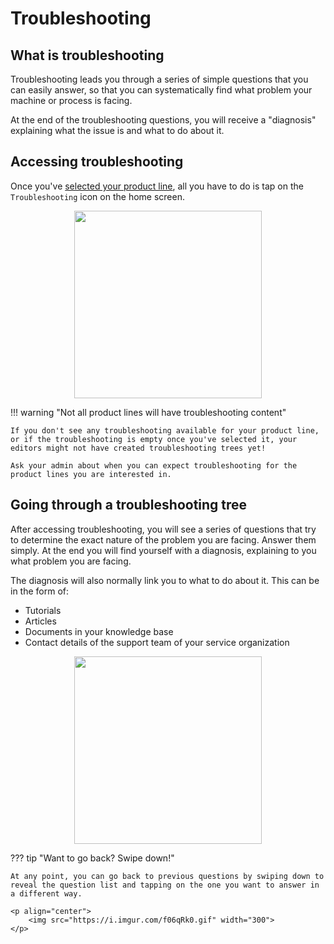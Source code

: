 # Troubleshooting

## What is troubleshooting
Troubleshooting leads you through a series of simple questions that you can easily answer, so that you can systematically find what problem your machine or process is facing. 

At the end of the troubleshooting questions, you will receive a "diagnosis" explaining what the issue is and what to do about it.

## Accessing troubleshooting
Once you've [selected your product line](../Getting%20Started/quick-start-guide-assistant.md), all you have to do is tap on the `Troubleshooting` icon on the home screen.

<p align="center">
    <img src="https://i.imgur.com/hxVNRNh.png" width="300">
</p>

!!! warning "Not all product lines will have troubleshooting content"

    If you don't see any troubleshooting available for your product line, or if the troubleshooting is empty once you've selected it, your editors might not have created troubleshooting trees yet!

    Ask your admin about when you can expect troubleshooting for the product lines you are interested in.

## Going through a troubleshooting tree

After accessing troubleshooting, you will see a series of questions that try to determine the exact nature of the problem you are facing. Answer them simply. At the end you will find yourself with a diagnosis, explaining to you what problem you are facing.

The diagnosis will also normally link you to what to do about it. This can be in the form of:

- Tutorials
- Articles
- Documents in your knowledge base
- Contact details of the support team of your service organization

<p align="center">
    <img src="https://i.imgur.com/lMmR6Az.gif" width="300">
</p>

??? tip "Want to go back? Swipe down!"

    At any point, you can go back to previous questions by swiping down to reveal the question list and tapping on the one you want to answer in a different way.

    <p align="center">
        <img src="https://i.imgur.com/f06qRk0.gif" width="300">
    </p>

